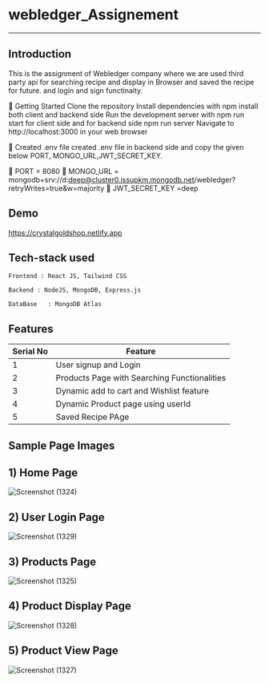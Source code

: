 # webledger_Assignement

---

**Introduction**
---
This is the assignment of Webledger company where we are used third party api for searching recipe and display in Browser and saved the recipe for future. and login and sign functinaity.

🚀 Getting Started
Clone the repository
Install dependencies with npm install both client and backend side 
Run the development server with npm run start for client side and for backend side npm run server
Navigate to http://localhost:3000 in your web browser

🚀 Created .env file
created .env file in backend side and copy the given below PORT, MONGO_URL,JWT_SECRET_KEY.

🚀  PORT = 8080
🚀  MONGO_URL = mongodb+srv://d:deep@cluster0.issupkm.mongodb.net/webledger?retryWrites=true&w=majority
🚀  JWT_SECRET_KEY =deep


## Demo

https://crystalgoldshop.netlify.app

##  Tech-stack used
  
   ```
Frontend : React JS, Tailwind CSS

Backend : NodeJS, MongoDB, Express.js

DataBase   : MongoDB Atlas
   ```


## Features

 | Serial No            | Feature                                                              |
| ----------------- | ------------------------------------------------------------------ |
| 1 | User signup and Login |
| 2 | Products Page with Searching Functionalities |
| 3 | Dynamic add to cart and Wishlist feature |
| 4 | Dynamic Product page  using userId |
| 5 | Saved Recipe PAge |


  **Sample Page Images**
  ---
  
  **1) Home Page**
  ---
  ![Screenshot (1324)](https://github.com/deep1524/webledger_Assignement/assets/105913793/6e1693ef-b9dd-47ea-831c-3dbeca13cd5e)

  **2) User Login Page**
   ---

![Screenshot (1329)](https://github.com/deep1524/webledger_Assignement/assets/105913793/a62782f4-26aa-41f7-8c59-9cc8cbf50fb3)

  **3) Products Page**
  ---
![Screenshot (1325)](https://github.com/deep1524/webledger_Assignement/assets/105913793/7575b9c1-d38f-4e84-8b65-d789c651888c)


  **4) Product Display Page**
  ---

![Screenshot (1328)](https://github.com/deep1524/webledger_Assignement/assets/105913793/d5e3e048-a8f9-49aa-a4b6-a682c54e76d6)

  **5) Product View Page**
  ---
 ![Screenshot (1327)](https://github.com/deep1524/webledger_Assignement/assets/105913793/7a1abc1c-adcb-4ac6-9cb9-958f1d309677)




